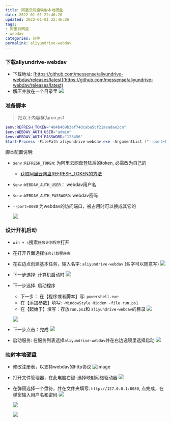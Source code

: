 ```yaml
---
title: 阿里云网盘映射本地硬盘
date: 2022-01-01 22:46:26
updated: 2022-01-01 22:46:26
tags:
- 阿里云网盘
- webdav
categories: 软件
permalink: aliyundrive-webdav
---
```


### 下载aliyundrive-webdav
- 下载地址: [https://github.com/messense/aliyundrive-webdav/releases/latest](https://github.com/messense/aliyundrive-webdav/releases/latest)
- 解压并放在一个目录里
  ![](https://dl.ystyle.top/images/2022-01/explorer_2022-01-01_23-16-55.png)
  
### 准备脚本
>把以下内容存为run.ps1

```powershell
$env:REFRESH_TOKEN="484b469b3ef74dcaba5cf21aeadae2ca"
$env:WEBDAV_AUTH_USER="admin"
$env:WEBDAV_AUTH_PASSWORD="123456"
Start-Process -FilePath aliyundrive-webdav.exe -ArgumentList ("--port=8080") -Wait -WindowStyle Hidden
```

脚本配置说明:

- `$env:REFRESH_TOKEN`: 为阿里云网盘登陆后的token, 必需改为自己的
  - [获取阿里云网盘REFRESH_TOKEN的方法](https://github.com/messense/aliyundrive-webdav#%E8%8E%B7%E5%8F%96-refresh_token)
- `$env:WEBDAV_AUTH_USER`： webdav用户名
- `$env:WEBDAV_AUTH_PASSWORD`: webdav密码
- `--port=8080` 为webdav的访问端口，被占用时可以换成其它的

  ![](https://dl.ystyle.top/images/2022-01/kate_2022-01-01_23-18-47.png)

### 设计开机启动
- `win + s`搜索`任务计划程序`打开
- 在打开界面选择`任务计划程序库`
- 在右边点创建基本任务，输入名字: `aliyundrive-webdav` (名字可以随意写)
  ![](https://dl.ystyle.top/images/2022-01/mmc_2022-01-01_23-12-57.png)

- 下一步选择: 计算机启动时
  ![](https://dl.ystyle.top/images/2022-01/mmc_2022-01-01_23-13-35.png)

- 下一步选择: 启动程序
  - 下一步： 在【程序或者脚本】写: `powershell.exe`
  - 在【添加参数】填写: `-WindowStyle Hidden -file run.ps1`
  - 在【起始于】填写：存放`run.ps1`和 `aliyundrive-webdav`的目录
  ![](https://dl.ystyle.top/images/2022-01/mmc_2022-01-01_23-13-52.png)

  ![](https://dl.ystyle.top/images/2022-01/chrome_2022-01-01_23-15-31.png)

- 下一步点击：完成
  ![](https://dl.ystyle.top/images/2022-01/mmc_2022-01-01_23-16-10.png)
- 启动服务: 在服务列表选择`aliyundrive-webdav`并在右边选项里选择启动
  ![](https://dl.ystyle.top/images/2022-01/mmc_2022-01-01_23-20-07.png)

### 映射本地硬盘
- 修改注册表，以支持webdav的http协议
  ![image](https://user-images.githubusercontent.com/4478635/166304882-bd9852a9-081d-4420-9818-e6ba864bac27.png)
- 打开文件管理器，在此电脑右键-选择映射网络驱动器
  ![](https://dl.ystyle.top/images/2022-01/explorer_2022-01-01_23-22-35.png)
- 在弹窗选择一个盘符，并在文件夹填写: `http://127.0.0.1:8080`, 点完成，在弹窗输入用户名和密码
  ![](https://dl.ystyle.top/images/2022-01/explorer_2022-01-01_23-23-39.png)
  
  ![](https://dl.ystyle.top/images/2022-01/chrome_2022-01-01_23-25-44.png)
  
  ![](https://dl.ystyle.top/images/2022-01/explorer_2022-01-01_23-25-13.png)
  
